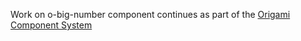 Work on o-big-number component continues as part of the [Origami Component System](https://github.com/Financial-Times/origami/tree/main/components/o-big-number)
